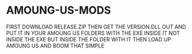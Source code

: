 # AMOUNG-US-MODS
FIRST DOWNLOAD RELEASE.ZIP THEN GET THE VERSION.DLL OUT AND PUT IT IN YOUR AMOUNG US FOLDERS WITH THE EXE INSIDE IT NOT INSIDE THE EXE BUT INSIDE THE FOLDER WITH IT THEN LOAD UP AMOUNG US AND BOOM THAT SIMPLE 
